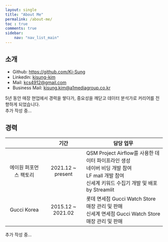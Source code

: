 ```yaml
---
layout: single
title: "About Me"
permalink: /about-me/
toc : true
comments: true
sidebar:
    nav: "nav_list_main"
---
```


## 소개 

- Github: <a href="https://github.com/Ki-Sung">https://github.com/Ki-Sung</a>
- Linkedin: [kisung-kim](https://www.linkedin.com/in/kisung-kim-b65211218/)
- Mail: <a href="mailto:kcs4912@gmail.com">kcs4912@gmail.com</a>
- Business Mail: <a href="mailto:kisung.kim@a1mediagroup.co.kr">kisung.kim@a1mediagroup.co.kr</a>

5년 동안 매장 현업에서 경력을 쌓다가, 중요성을 깨닫고 데이터 분석가로 커리어를 전향하게 되었습니다.
<br>
추가 작성 중...

## 경력 
<table>
    <thead>
        <tr>
            <th style="text-align: center">&nbsp;</th>
            <th style="text-align: center">기간</th>
            <th>담당 업무</th>
        </tr>
    </thead>
    <tbody>
        <tr>
            <td style="text-align: center">에이원 퍼포먼스 팩토리</td>
            <td style="text-align: center">2021.12 ~ present</td>
            <td>
                QSM Project Airflow를 사용한 데이터 파이프라인 생성
                <br>
                네이버 비딩 개발 참여 
                <br>
                LF mall 개발 참여
                <br>
                신세계 키워드 수집기 개발 및 배포 by Streamlit
            </td>
        </tr>
        <tr>
            <td style="text-align: center">Gucci Korea</td>
            <td style="text-align: center">2015.12 ~ 2021.02</td>
            <td>
                롯데 면세점 Gucci Watch Store 매장 관리 및 판매
                <br>
                신세계 면세점 Gucci Watch Store 매장 관리 및 판매
            </td>
        </tr>
    </tbody>
</table>

추가 작성 중...